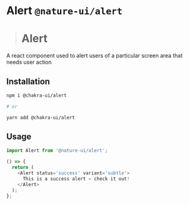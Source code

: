 # Alert `@nature-ui/alert`

> # Alert

A react component used to alert users of a particular screen area that needs user action

## Installation

```sh
npm i @chakra-ui/alert

# or

yarn add @chakra-ui/alert
```

## Usage

```js
import Alert from '@nature-ui/alert';

() => {
  return (
    <Alert status='success' variant='subtle'>
      This is a success alert — check it out!
    </Alert>
  );
};
```
